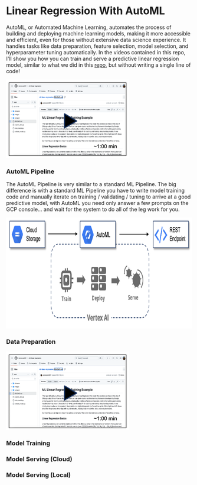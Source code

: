# Linear Regression With AutoML
AutoML, or Automated Machine Learning, automates the process of building and deploying machine learning models, making it more accessible and efficient, even for those without extensive data science experience. It handles tasks like data preparation, feature selection, model selection, and hyperparameter tuning automatically. In the videos contained in this repo, I'll show you how you can train and serve a predictive linear regression model, similar to what we did in this [repo](https://github.com/sdonovan001/ml-linear-regression/blob/main/README.md), but without writing a single line of code!

[![something is broken](/images/video1.png)](https://www.youtube.com/embed/7P9HQUvk2DA "Overview")

### AutoML Pipeline
The AutoML Pipeline is very similar to a standard ML Pipeline.  The big difference is with a standard ML Pipeline you have to write model training code and manually iterate on training / validating / tuning to arrive at a good predictive model, with AutoML you need only answer a few prompts on the GCP console... and wait for the system to do all of the leg work for you.

<img src="/images/auto-ml-pipeline.png" alt="On Nooo!" witdh="400" height="300">

### Data Preparation

[![something is broken](/images/video1.png)](https://www.youtube.com/embed/vCp4Ih029ds "Overview")

### Model Training

### Model Serving (Cloud)

### Model Serving (Local)
